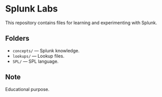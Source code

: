 # Splunk Labs

This repository contains files for learning and experimenting with Splunk.

## Folders

- `concepts/` — Splunk knowledge.
- `lookups/` — Lookup files.
- `SPL/` — SPL language.

## Note

Educational purpose.
